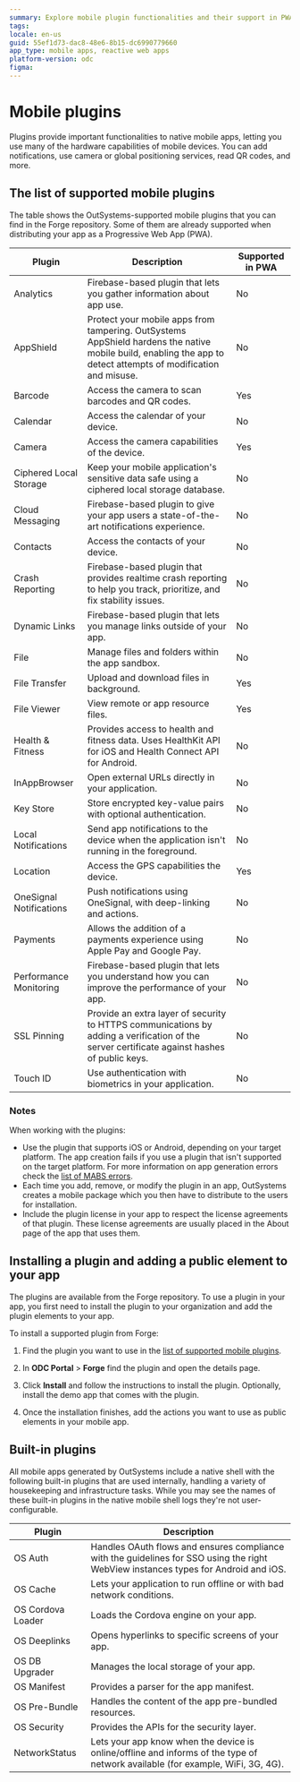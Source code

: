 ```yaml
---
summary: Explore mobile plugin functionalities and their support in PWAs with OutSystems Developer Cloud (ODC).
tags:
locale: en-us
guid: 55ef1d73-dac8-48e6-8b15-dc6990779660
app_type: mobile apps, reactive web apps
platform-version: odc
figma:
---
```

# Mobile plugins

Plugins provide important functionalities to native mobile apps, letting you use many of the hardware capabilities of mobile devices. You can add notifications, use camera or global positioning services, read QR codes, and more.

## The list of supported mobile plugins

The table shows the OutSystems-supported mobile plugins that you can find in the Forge repository. Some of them are already supported when distributing your app as a Progressive Web App (PWA).


| Plugin                    | Description                                                  | Supported in PWA |
| ------------------------- | ------------------------------------------------------------ | ---------------- |
| Analytics | Firebase-based plugin that lets you gather information about app use.        | No               |
| AppShield | Protect your mobile apps from tampering. OutSystems AppShield hardens the native mobile build, enabling the app to detect attempts of modification and misuse. | No |
| Barcode            | Access the camera to scan barcodes and QR codes.                    | Yes              |
| Calendar           | Access the calendar of your device.                                 | No               |
| Camera             | Access the camera capabilities of the device.                       | Yes              |
| Ciphered Local Storage  | Keep your mobile application's sensitive data safe using a ciphered local storage database.    | No               |
| Cloud Messaging | Firebase-based plugin to give your app users a state-of-the-art notifications experience. | No |
| Contacts  | Access the contacts of your device.    | No               |
| Crash Reporting | Firebase-based plugin that provides realtime crash reporting to help you track, prioritize, and fix stability issues. | No |
| Dynamic Links | Firebase-based plugin that lets you manage links outside of your app. | No |
| File               | Manage files and folders within the app sandbox.             | No               |
| File Transfer      | Upload and download files in background.                     | Yes              |
| File Viewer        | View remote or app resource files.                           | Yes              |
| Health & Fitness   | Provides access to health and fitness data. Uses HealthKit API for iOS and Health Connect API for Android. | No          |
| InAppBrowser   | Open external URLs directly in your application. | No          |
| Key Store          | Store encrypted key-value pairs with optional authentication. | No               |
| Local Notifications          | Send app notifications to the device when the application isn't running in the foreground. | No               |
| Location           | Access the GPS capabilities the device.                      | Yes              |
| OneSignal Notifications      | Push notifications using OneSignal, with deep-linking and actions. | No               |
| Payments | Allows the addition of a payments experience using Apple Pay and Google Pay.	| No |
| Performance Monitoring | Firebase-based plugin that lets you understand how you can improve the performance of your app. | No |
| SSL Pinning | Provide an extra layer of security to HTTPS communications by adding a verification of the server certificate against hashes of public keys. | No |
| Touch ID | Use authentication with biometrics in your application. | No |

### Notes

When working with the plugins:

* Use the plugin that supports iOS or Android, depending on your target platform. The app creation fails if you use a plugin that isn't supported on the target platform. For more information on app generation errors check the [list of MABS errors](https://success.outsystems.com/support/errors/mabs_errors/).
* Each time you add, remove, or modify the plugin in an app, OutSystems creates a mobile package which you then have to distribute to the users for installation.
* Include the plugin license in your app to respect the license agreements of that plugin. These license agreements are usually placed in the About page of the app that uses them.

## Installing a plugin and adding a public element to your app

The plugins are available from the Forge repository. To use a plugin in your app, you first need to install the plugin to your organization and add the plugin elements to your app.

To install a supported plugin from Forge:

1. Find the plugin you want to use in the [list of supported mobile plugins](#the-list-of-supported-mobile-plugins).

1. In **ODC Portal** > **Forge** find the plugin and open the details page.

1. Click **Install** and follow the instructions to install the plugin. Optionally, install the demo app that comes with the plugin.

1. Once the installation finishes, add the actions you want to use as public elements in your mobile app.

## Built-in plugins

All mobile apps generated by OutSystems include a native shell with the following built-in plugins that are used internally, handling a variety of housekeeping and infrastructure tasks. While you may see the names of these built-in plugins in the native mobile shell logs they're not user-configurable.


| Plugin            | Description                                                                                                                         |
| ----------------- | ----------------------------------------------------------------------------------------------------------------------------------- |
| OS Auth           | Handles OAuth flows and ensures compliance with the guidelines for SSO using the right WebView instances types for Android and iOS. |
| OS Cache          | Lets your application to run offline or with bad network conditions.                                                                |
| OS Cordova Loader | Loads the Cordova engine on your app.                                                                                               |
| OS Deeplinks      | Opens hyperlinks to specific screens of your app.                                                                                   |
| OS DB Upgrader    | Manages the local storage of your app.                                                                                              |
| OS Manifest       | Provides a parser for the app manifest.                                                                                             |
| OS Pre-Bundle     | Handles the content of the app pre-bundled resources.                                                                               |
| OS Security       | Provides the APIs for the security layer.                                                                                           |
| NetworkStatus     | Lets your app know when the device is online/offline and informs of the type of network available (for example, WiFi, 3G, 4G).      |


